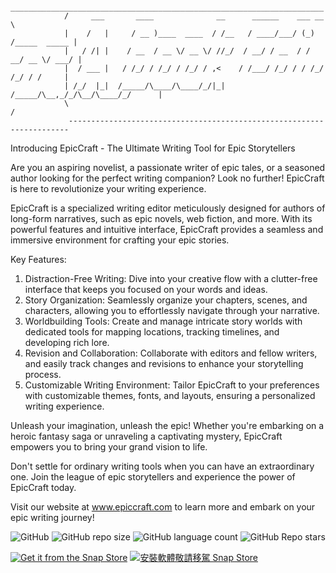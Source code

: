                  ______________________________________________________________________
                /     ___       ____              __      ______    ___ __             \
                |    /   |     / __ )____  ____  / /__   / ____/___/ (_) /_____  _____ |
                |   / /| |    / __  / __ \/ __ \/ //_/  / __/ / __  / / __/ __ \/ ___/ |
                |  / ___ |   / /_/ / /_/ / /_/ / ,<    / /___/ /_/ / / /_/ /_/ / /     |
                | /_/  |_|  /_____/\____/\____/_/|_|  /_____/\__,_/_/\__/\____/_/      |
                \                                                                      /
                 ----------------------------------------------------------------------

Introducing EpicCraft - The Ultimate Writing Tool for Epic Storytellers

Are you an aspiring novelist, a passionate writer of epic tales, or a seasoned author looking for the perfect writing companion? Look no further! EpicCraft is here to revolutionize your writing experience.

EpicCraft is a specialized writing editor meticulously designed for authors of long-form narratives, such as epic novels, web fiction, and more. With its powerful features and intuitive interface, EpicCraft provides a seamless and immersive environment for crafting your epic stories.

Key Features:
1. Distraction-Free Writing: Dive into your creative flow with a clutter-free interface that keeps you focused on your words and ideas.
2. Story Organization: Seamlessly organize your chapters, scenes, and characters, allowing you to effortlessly navigate through your narrative.
3. Worldbuilding Tools: Create and manage intricate story worlds with dedicated tools for mapping locations, tracking timelines, and developing rich lore.
4. Revision and Collaboration: Collaborate with editors and fellow writers, and easily track changes and revisions to enhance your storytelling process.
5. Customizable Writing Environment: Tailor EpicCraft to your preferences with customizable themes, fonts, and layouts, ensuring a personalized writing experience.

Unleash your imagination, unleash the epic! Whether you're embarking on a heroic fantasy saga or unraveling a captivating mystery, EpicCraft empowers you to bring your grand vision to life.

Don't settle for ordinary writing tools when you can have an extraordinary one. Join the league of epic storytellers and experience the power of EpicCraft today.

Visit our website at www.epiccraft.com to learn more and embark on your epic writing journey!


![GitHub](https://img.shields.io/github/license/jeasoncc/Secret-writing)   ![GitHub repo size](https://img.shields.io:/github/repo-size/jeasoncc/Secret-writing)   ![GitHub language count](https://img.shields.io:/github/languages/count/jeasoncc/Secret-writing)   ![GitHub Repo stars](https://img.shields.io:/github/stars/jeasoncc/Secret-writing?style=social)


[![Get it from the Snap Store](https://snapcraft.io/static/images/badges/en/snap-store-black.svg)](https://snapcraft.io/xiaomiquan)
[![安裝軟體敬請移駕 Snap Store](https://snapcraft.io/static/images/badges/tw/snap-store-black.svg)](https://snapcraft.io/xiaomiquan)
